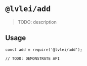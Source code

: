 # `@lvlei/add`

> TODO: description

## Usage

```
const add = require('@lvlei/add');

// TODO: DEMONSTRATE API
```
